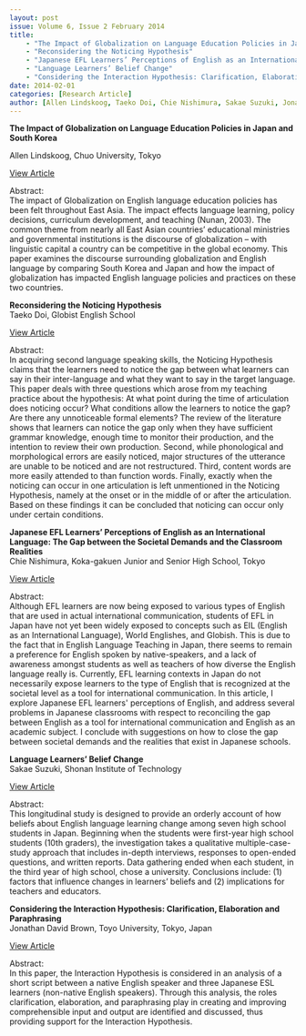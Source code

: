 ```yaml
---
layout: post
issue: Volume 6, Issue 2 February 2014
title: 
    - "The Impact of Globalization on Language Education Policies in Japan and South Korea"
    - "Reconsidering the Noticing Hypothesis"
    - "Japanese EFL Learners’ Perceptions of English as an International Language: The Gap between the Societal Demands and the Classroom Realities"
    - "Language Learners’ Belief Change"
    - "Considering the Interaction Hypothesis: Clarification, Elaboration and Paraphrasing"
date: 2014-02-01
categories: [Research Article]
author: [Allen Lindskoog, Taeko Doi, Chie Nishimura, Sakae Suzuki, Jonathan David Brown]
---
```


**The Impact of Globalization on Language Education Policies in Japan and South Korea**

Allen Lindskoog, Chuo University, Tokyo

[View Article](http://www.issues.accentsasia.org/issues/6-2/lindskoog.pdf)  
  
Abstract:  
The impact of Globalization on English language education policies has been felt throughout East Asia. The impact effects language learning, policy decisions, curriculum development, and teaching (Nunan, 2003). The common theme from nearly all East Asian countries’ educational ministries and governmental institutions is the discourse of globalization – with linguistic capital a country can be competitive in the global economy. This paper examines the discourse surrounding globalization and English language by comparing South Korea and Japan and how the impact of globalization has impacted English language policies and practices on these two countries.  
  
**Reconsidering the Noticing Hypothesis**  
Taeko Doi, Globist English School

[View Article](http://www.issues.accentsasia.org/issues/6-2/doi.pdf)  
  
Abstract:  
In acquiring second language speaking skills, the Noticing Hypothesis claims that the learners need to notice the gap between what learners can say in their inter-language and what they want to say in the target language. This paper deals with three questions which arose from my teaching practice about the hypothesis: At what point during the time of articulation does noticing occur? What conditions allow the learners to notice the gap? Are there any unnoticeable formal elements? The review of the literature shows that learners can notice the gap only when they have sufficient grammar knowledge, enough time to monitor their production, and the intention to review their own production. Second, while phonological and morphological errors are easily noticed, major structures of the utterance are unable to be noticed and are not restructured. Third, content words are more easily attended to than function words. Finally, exactly when the noticing can occur in one articulation is left unmentioned in the Noticing Hypothesis, namely at the onset or in the middle of or after the articulation. Based on these findings it can be concluded that noticing can occur only under certain conditions.  
  
**Japanese EFL Learners’ Perceptions of English as an International Language: The Gap between the Societal Demands and the Classroom Realities**  
Chie Nishimura, Koka-gakuen Junior and Senior High School, Tokyo

[View Article](http://www.issues.accentsasia.org/issues/6-2/nishimura.pdf)  
  
Abstract:  
Although EFL learners are now being exposed to various types of English that are used in actual international communication, students of EFL in Japan have not yet been widely exposed to concepts such as EIL (English as an International Language), World Englishes, and Globish. This is due to the fact that in English Language Teaching in Japan, there seems to remain a preference for English spoken by native-speakers, and a lack of awareness amongst students as well as teachers of how diverse the English language really is. Currently, EFL learning contexts in Japan do not necessarily expose learners to the type of English that is recognized at the societal level as a tool for international communication. In this article, I explore Japanese EFL learners' perceptions of English, and address several problems in Japanese classrooms with respect to reconciling the gap between English as a tool for international communication and English as an academic subject. I conclude with suggestions on how to close the gap between societal demands and the realities that exist in Japanese schools.  
  
**Language Learners’ Belief Change**   
Sakae Suzuki, Shonan Institute of Technology 

[View Article](http://www.issues.accentsasia.org/issues/6-2/suzuki.pdf)  
  
Abstract:  
This longitudinal study is designed to provide an orderly account of how beliefs about English language learning change among seven high school students in Japan. Beginning when the students were first-year high school students (10th graders), the investigation takes a qualitative multiple-case-study approach that includes in-depth interviews, responses to open-ended questions, and written reports. Data gathering ended when each student, in the third year of high school, chose a university. Conclusions include: (1) factors that influence changes in learners’ beliefs and (2) implications for teachers and educators.  
  
**Considering the Interaction Hypothesis: Clarification, Elaboration and Paraphrasing**  
Jonathan David Brown, Toyo University, Tokyo, Japan

[View Article](http://www.issues.accentsasia.org/issues/6-2/brown.pdf)  
  
Abstract:  
In this paper, the Interaction Hypothesis is considered in an analysis of a short script between a native English speaker and three Japanese ESL learners (non-native English speakers). Through this analysis, the roles clarification, elaboration, and paraphrasing play in creating and improving comprehensible input and output are identified and discussed, thus providing support for the Interaction Hypothesis.
